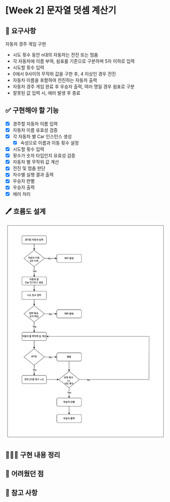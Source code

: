 # [Week 2] 문자열 덧셈 계산기

## 📍 요구사항

자동차 경주 게임 구현

- 시도 횟수 동안 n대의 자동차는 전진 또는 멈춤
- 각 자동차에 이름 부여, 쉼표를 기준으로 구분하며 5자 이하로 입력
- 시도할 횟수 입력
- 0에서 9사이의 무작위 값을 구한 후, 4 이상인 경우 전진
- 자동차 이름을 포함하여 전진하는 자동차 출력
- 자동차 경주 게임 완료 후 우승자 출력, 여러 명일 경우 쉼표로 구분
- 잘못된 값 입력 시, 에러 발생 후 종료

## ✅ 구현해야 할 기능

- [x] 경주할 자동차 이름 입력
- [x] 자동차 이름 유효성 검증
- [x] 각 자동차 별 Car 인스턴스 생성
  - [x] 속성으로 이름과 이동 횟수 설정
- [x] 시도할 횟수 입력
- [x] 횟수가 숫자 타입인지 유효성 검증
- [x] 자동차 별 무작위 값 계산
- [x] 전진 및 멈춤 판단
- [x] 차수별 실행 결과 출력
- [x] 우승자 판별
- [x] 우승자 출력
- [x] 에러 처리

## 🖊️ 흐름도 설계

![흐름도](flowchart.png)

## 👩🏻‍💻 구현 내용 정리

## 🧐 어려웠던 점

## 📖 참고 사항
